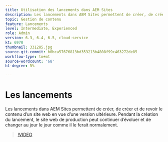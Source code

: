 ```yaml
---
title: Utilisation des lancements dans AEM Sites
description: Les lancements dans AEM Sites permettent de créer, de créer et de revoir du contenu pour une version ultérieure.
topic: Gestion de contenu
feature: Lancements
level: Intermediate, Experienced
role: Admin
version: 6.3, 6.4, 6.5, cloud-service
kt: 6970
thumbnail: 331285.jpg
source-git-commit: b0bca57676813bd353213b4808f99c463272de85
workflow-type: tm+mt
source-wordcount: '68'
ht-degree: 5%

---
```



# Les lancements  

Les lancements dans AEM Sites permettent de créer, de créer et de revoir le contenu d’un site web en vue d’une version ultérieure. Pendant la création du lancement, le site web de production peut continuer d’évoluer et de changer au jour le jour comme il le ferait normalement.

>[!VIDEO](https://video.tv.adobe.com/v/331285?quality=12&learn=on)

